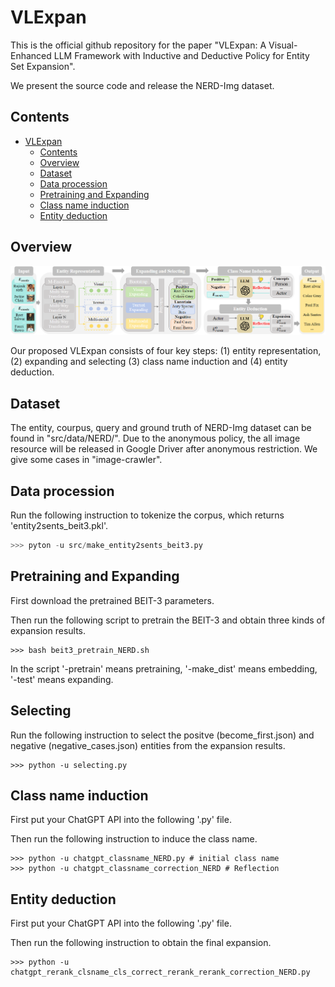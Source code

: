 # VLExpan
This is the official github repository for the paper "VLExpan: A Visual-Enhanced LLM Framework with Inductive and Deductive Policy for Entity Set Expansion".

We present the source code and release the NERD-Img dataset.

## Contents

- [VLExpan](#VLExpan)
  - [Contents](#contents)
  - [Overview](#overview)
  - [Dataset](#Dataset)
  - [Data procession](#Data-procession)
  - [Pretraining and Expanding](#Pretraining-and-Expanding)
  - [Class name induction](#Class-name-induction)
  - [Entity deduction](#Entity-deduction)

## Overview
<img src="VLExpan.jpg"/>

Our proposed VLExpan consists of four key steps: (1) entity representation, (2) expanding and selecting (3) class name induction and (4) entity deduction.

## Dataset
The entity, courpus, query and ground truth of NERD-Img dataset can be found in "src/data/NERD/". 
Due to the anonymous policy, the all image resource will be released in Google Driver after anonymous restriction. We give some cases in "image-crawler". 

## Data procession
Run the following instruction to tokenize the corpus, which returns 'entity2sents_beit3.pkl'.
```python
>>> pyton -u src/make_entity2sents_beit3.py
```

## Pretraining and Expanding
First download the pretrained BEIT-3 parameters.

Then run the following script to pretrain the BEIT-3 and obtain three kinds of expansion results.
```
>>> bash beit3_pretrain_NERD.sh
```
In the script '-pretrain' means pretraining, '-make_dist' means embedding, '-test' means expanding.

## Selecting
Run the following instruction to select the positve (become_first.json) and negative (negative_cases.json) entities from the expansion results.
```
>>> python -u selecting.py
```

## Class name induction
First put your ChatGPT API into the following '.py' file.

Then run the following instruction to induce the class name.
```
>>> python -u chatgpt_classname_NERD.py # initial class name
>>> python -u chatgpt_classname_correction_NERD # Reflection
```

## Entity deduction
First put your ChatGPT API into the following '.py' file.

Then run  the following instruction to obtain the final expansion.
```
>>> python -u chatgpt_rerank_clsname_cls_correct_rerank_rerank_correction_NERD.py 
```

